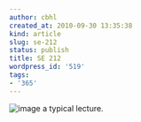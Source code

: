 ```yaml
---
author: cbhl
created_at: 2010-09-30 13:35:38
kind: article
slug: se-212
status: publish
title: SE 212
wordpress_id: '519'
tags:
- '365'
---
```


![image](http://images.azuresky.ca/blog/wp-content/uploads/2010/09/wpid-IMG_20100930_133443.jpg)
a typical lecture.
